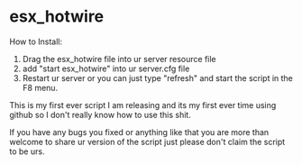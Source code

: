 # esx_hotwire
How to Install:
1. Drag the esx_hotwire file into ur server resource file
2. add "start esx_hotwire" into ur server.cfg file
3. Restart ur server or you can just type "refresh" and start the script in the F8 menu.

This is my first ever script I am releasing and its my first ever time using github so I don't really know how to use this shit.

If you have any bugs you fixed or anything like that you are more than welcome to share ur version of the script just please don't claim the script to be urs.
